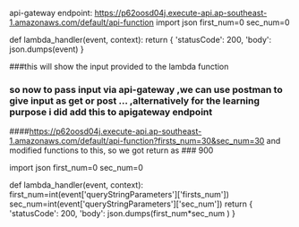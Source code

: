 api-gateway endpoint: https://p62oosd04j.execute-api.ap-southeast-1.amazonaws.com/default/api-function
import json
first_num=0
sec_num=0

def lambda_handler(event, context):
    return {
        'statusCode': 200,
        'body': json.dumps(event)
    }
    
###this will show the input provided to the lambda function
    
    






### so now to pass input via api-gateway ,we can use postman to give input as get or post ... ,alternatively for the learning purpose i did add this to apigateway endpoint 
####https://p62oosd04j.execute-api.ap-southeast-1.amazonaws.com/default/api-function?firsts_num=30&sec_num=30
and modified functions to this,   so we got return as ### 900

import json
first_num=0
sec_num=0

def lambda_handler(event, context):
    first_num=int(event['queryStringParameters']['firsts_num'])
    sec_num=int(event['queryStringParameters']['sec_num'])
    return {
        'statusCode': 200,
        'body': json.dumps(first_num*sec_num )
    }
